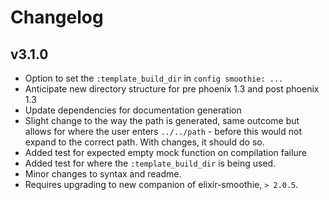 # Changelog

## v3.1.0

- Option to set the `:template_build_dir` in `config smoothie: ...`
- Anticipate new directory structure for pre phoenix 1.3 and post phoenix 1.3
- Update dependencies for documentation generation
- Slight change to the way the path is generated, same outcome but allows for where
the user enters `../../path` - before this would not expand to the correct path. With
changes, it should do so.
- Added test for expected empty mock function on compilation failure
- Added test for where the `:template_build_dir` is being used.
- Minor changes to syntax and readme.
- Requires upgrading to new companion of elixir-smoothie, `> 2.0.5`.
